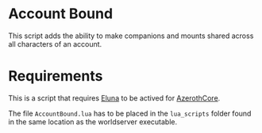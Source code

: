# Account Bound
This script adds the ability to make companions and mounts shared across all characters of an account.

# Requirements
This is a script that requires [Eluna](https://github.com/azerothcore/mod-eluna) to be actived for [AzerothCore](https://github.com/azerothcore/azerothcore-wotlk).

The file `AccountBound.lua` has to be placed in the `lua_scripts` folder found in the same location as the worldserver executable.
